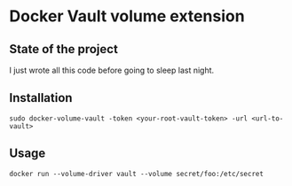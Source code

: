# Docker Vault volume extension

## State of the project

I just wrote all this code before going to sleep last night.

## Installation

`sudo docker-volume-vault -token <your-root-vault-token> -url <url-to-vault>`

## Usage 

`docker run --volume-driver vault --volume secret/foo:/etc/secret`

